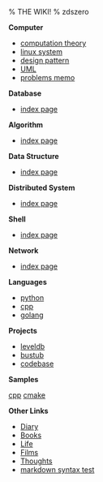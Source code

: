 % THE WIKI!
% zdszero

__Computer__

* [computation theory](./computation_theory/index.md)
* [linux system](./linux_system/index.md)
* [design pattern](design_pattern/index.md)
* [UML](./UML.md)
* [problems memo](./problems_memo.md)

__Database__

* [index page](./db/index.md)

__Algorithm__

* [index page](./algorithm/index.md)

__Data Structure__

* [index page](./ds/index.md)

__Distributed System__

* [index page](distributed/index.md)

__Shell__

* [index page](./shell/index.md)

__Network__

* [index page](./network/index.md)

__Languages__

* [python](./python/index.md)
* [cpp](./cpp/index.md)
* [golang](./golang/index.md)

__Projects__

* [leveldb](./projects/leveldb/index.md)
* [bustub](./bustub/index.md)
* [codebase](./codebase/index.md)

__Samples__

[cpp](./samples/cpp.md)
[cmake](./samples/cmake.md)

__Other Links__

* [Diary](diary/index.md)
* [Books](books/index.md)
* [Life](life/life.md)
* [Films](films/index.md)
* [Thoughts](thoughts/index.md)
* [markdown syntax test](./markdown_syntax_test.md)
